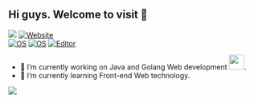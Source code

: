 
## Hi guys. Welcome to visit 👋

<a href="https://github.com/uzdz"><img src="https://img.shields.io/github/stars/uzdz?color=faf408&label=github%20stars&logo=github" /></a>
[![Website](https://img.shields.io/website?color=0ab9e6&style=flat-square&up_message=uzdz&url=http://uzdz.me)](http://uzdz.me)<br/>
[![OS](https://img.shields.io/badge/OS-macOS-informational?style=flat-square&logo=apple&logoColor=white)](https://en.wikipedia.org/wiki/MacOS)
[![OS](https://img.shields.io/badge/OS-Linux-informational?style=flat-square&logo=linux&logoColor=white)](https://en.wikipedia.org/wiki/Linux)
[![Editor](https://img.shields.io/badge/Editor-VSCode-blue?style=flat-square&logo=visual-studio-code&logoColor=white)](https://code.visualstudio.com/)

- 🔭 I’m currently working on Java and Golang Web development <img src="https://github.com/TheDudeThatCode/TheDudeThatCode/blob/master/Assets/Developer.gif" width="30px">. 
- 🌱 I’m currently learning Front-end Web technology. 

<a href="https://alili.tech"><img src="https://media.giphy.com/media/SWoSkN6DxTszqIKEqv/giphy.gif"/></a>
